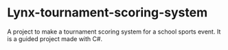 # Lynx-tournament-scoring-system
A project to make a tournament scoring system for a school sports event. It is a guided project made with C#.
